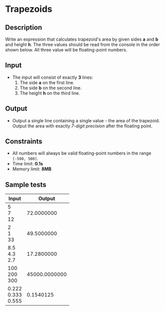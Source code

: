# Trapezoids

## Description
Write an expression that calculates trapezoid's area by given sides **a** and **b** and height **h**. 
The three values should be read from the console in the order shown below. All three value will be floating-point numbers.

## Input
- The input will consist of exactly **3** lines:
  1. The side **a** on the first line.
  1. The side **b** on the second line.
  1. The height **h** on the third line.

## Output
- Output a single line containing a single value - the area of the trapezoid. Output the area with exactly _7-digit precision_ after the floating point.

## Constraints
- All numbers will always be valid floating-point numbers in the range `[-500, 500]`.
- Time limit: **0.1s**
- Memory limit: **8MB**

## Sample tests

|     Input                |     Output     |
|--------------------------|----------------|
|5<br/>7<br/>12            |72.0000000      |
|2<br/>1<br/>33            |49.5000000      |
|8.5<br/>4.3<br/>2.7       |17.2800000      |
|100<br/>200<br/>300       |45000.0000000   |
|0.222<br/>0.333<br/>0.555 |0.1540125       |
